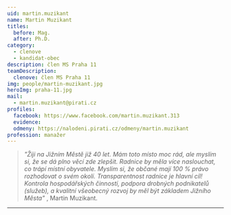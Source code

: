 ```yaml
---
uid: martin.muzikant
name: Martin Muzikant
titles:
  before: Mag.
  after: Ph.D.
category:
  - clenove
  - kandidat-obec
description: člen MS Praha 11
teamDescription:
  clenove: člen MS Praha 11
img: people/martin-muzikant.jpg
heroImg: praha-11.jpg
mail:
  - martin.muzikant@pirati.cz
profiles:
  facebook: https://www.facebook.com/martin.muzikant.313
  evidence: 
  odmeny: https://nalodeni.pirati.cz/odmeny/martin.muzikant
profession: manažer
---
```


>*"Žiji na Jižním Městě již 40 let. Mám toto místo moc rád, ale myslím si, že se dá plno věcí zde zlepšit. Radnice by měla více naslouchat, co trápí místní obyvatele. Myslím si, že občané mají 100 % právo rozhodovat o svém okolí. Transparentnost radnice je hlavní cíl! Kontrola hospodářských činností, podpora drobných podnikatelů (služeb), a kvalitní všeobecný rozvoj by měl být základem Jižního Města"* , Martin Muzikant.


---
